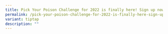 ```yaml
---
title: Pick Your Poison Challenge for 2022 is finally here! Sign up now!
permalink: /pick-your-poison-challenge-for-2022-is-finally-here-sign-up-now/
variant: tiptap
description: ""
---
```

